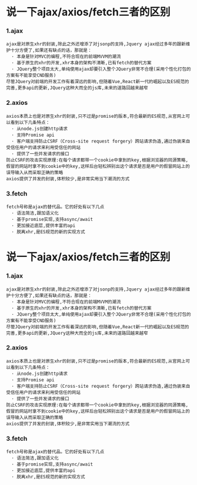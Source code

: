 # 说一下ajax/axios/fetch三者的区别

### 1.ajax
    ajax是对原生xhr的封装,除此之外还增添了对jsonp的支持,Jquery ajax经过多年的跟新维护十分方便了,如果还有缺点的话，那就是：
      · 本身是针对MVC的编程,不符合现在的前端MVVM的潮流
      · 基于原生的xhr的开发,xhr本身的架构不清晰,已有fetch的替代方案
      · JQuery整个项目太大,单纯使用ajax却要引入整个JQuery非常不合理(采用个性化打包的方案有不能享受CND服务)
    尽管JQuery对前端的开发工作有着深远的影响,但随着Vue,React新一代的崛起以及ES规范的完善,更多api的更新,JQuery这种大而全的js库,未来的道路回越来越窄

### 2.axios

    axios本质上也是对原生xhr的封装,只不过是promise的版本,符合最新的ES规范,从官网上可以看到以下几条特点：
      · 从node.js创建http请求
      · 支持Promise api
      · 客户端支持防止CSRF（Cross-site request forgery）跨站请求伪造,通过伪装来自受信任用户的请求来利用受信任的网站
      · 提供了一些并发请求的接口
    防止CSRF的攻击实现原理:在每个请求都带一个cookie中拿到的key,根据浏览器的同源策略,假冒的网站时拿不到cookie中的key,这样后台轻松辨别出这个请求是否是用户的假冒网站上的误导输入从而采取正确的策略
    axios提供了并发的封装,体积较少,是非常实用当下潮流的方式

### 3.fetch

    fetch号称是ajax的替代品。它的好处有以下几点
      · 语法简洁,跟加语义化
      · 基于promise实现,支持async/await
      · 更加接近底层,提供丰富的api
      · 脱离xhr,是ES规范的新的实现方式
# 说一下ajax/axios/fetch三者的区别

### 1.ajax
    ajax是对原生xhr的封装,除此之外还增添了对jsonp的支持,Jquery ajax经过多年的跟新维护十分方便了,如果还有缺点的话，那就是：
      · 本身是针对MVC的编程,不符合现在的前端MVVM的潮流
      · 基于原生的xhr的开发,xhr本身的架构不清晰,已有fetch的替代方案
      · JQuery整个项目太大,单纯使用ajax却要引入整个JQuery非常不合理(采用个性化打包的方案有不能享受CND服务)
    尽管JQuery对前端的开发工作有着深远的影响,但随着Vue,React新一代的崛起以及ES规范的完善,更多api的更新,JQuery这种大而全的js库,未来的道路回越来越窄

### 2.axios

    axios本质上也是对原生xhr的封装,只不过是promise的版本,符合最新的ES规范,从官网上可以看到以下几条特点：
      · 从node.js创建http请求
      · 支持Promise api
      · 客户端支持防止CSRF（Cross-site request forgery）跨站请求伪造,通过伪装来自受信任用户的请求来利用受信任的网站
      · 提供了一些并发请求的接口
    防止CSRF的攻击实现原理:在每个请求都带一个cookie中拿到的key,根据浏览器的同源策略,假冒的网站时拿不到cookie中的key,这样后台轻松辨别出这个请求是否是用户的假冒网站上的误导输入从而采取正确的策略
    axios提供了并发的封装,体积较少,是非常实用当下潮流的方式

### 3.fetch

    fetch号称是ajax的替代品。它的好处有以下几点
      · 语法简洁,跟加语义化
      · 基于promise实现,支持async/await
      · 更加接近底层,提供丰富的api
      · 脱离xhr,是ES规范的新的实现方式
